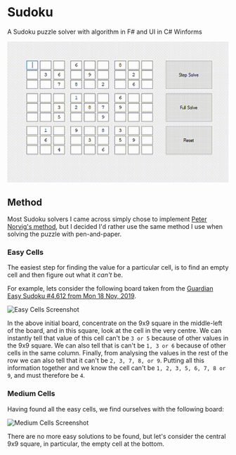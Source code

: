 # Sudoku
A Sudoku puzzle solver with algorithm in F# and UI in C# Winforms

![Screenshot](https://github.com/James-P-D/Sudoku/blob/master/Screenshot.gif)

## Method

Most Sudoku solvers I came across simply chose to implement [Peter Norvig's method](https://norvig.com/sudoku.html), but I decided I'd rather use the same method I use when solving the puzzle with pen-and-paper.

### Easy Cells

The easiest step for finding the value for a particular cell, is to find an empty cell and then figure out what it *can't* be.

For example, lets consider the following board taken from the [Guardian Easy Sudoku #4,612 from Mon 18 Nov, 2019](https://www.theguardian.com/lifeandstyle/2019/nov/18/sudoku-4612-easy).

![Easy Cells Screenshot](https://github.com/James-P-D/Sudoku/blob/master/Easy.gif)

In the above initial board, concentrate on the 9x9 square in the middle-left of the board, and in this square, look at the cell in the very centre. We can instantly tell that value of this cell can't be `3 or 5` because of other values in the 9x9 square. We can also tell that is can't be `1, 3 or 6` because of other cells in the same column. Finally, from analysing the values in the rest of the row we can also tell that it can't be `2, 3, 7, 8, or 9`. Putting all this information together and we know the cell can't be `1, 2, 3, 5, 6, 7, 8 or 9`, and must therefore be `4`.

### Medium Cells

Having found all the easy cells, we find ourselves with the following board:

![Medium Cells Screenshot](https://github.com/James-P-D/Sudoku/blob/master/Medium.gif)

There are no more easy solutions to be found, but let's consider the central 9x9 square, in particular, the empty cell at the bottom. 